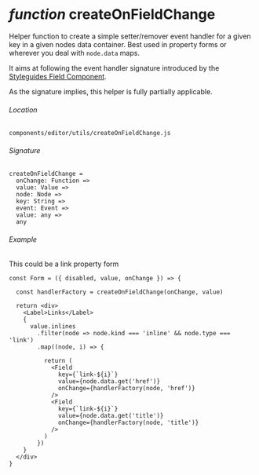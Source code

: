 # *function* createOnFieldChange

Helper function to create a simple setter/remover event handler for a given key in a given nodes data container.
Best used in property forms or wherever you deal with `node.data` maps.

It aims at following the event handler signature introduced by the [Styleguides Field Component](https://styleguide.republik.ch/forms#change-and-validation).

As the signature implies, this helper is fully partially applicable.

###### Location

`components/editor/utils/createOnFieldChange.js`

###### Signature

```
createOnFieldChange =
  onChange: Function =>
  value: Value =>
  node: Node =>
  key: String =>
  event: Event =>
  value: any =>
  any
```

###### Example

This could be a link property form

```
const Form = ({ disabled, value, onChange }) => {

  const handlerFactory = createOnFieldChange(onChange, value)

  return <div>
    <Label>Links</Label>
    {
      value.inlines
        .filter(node => node.kind === 'inline' && node.type === 'link')
        .map((node, i) => {

          return (
            <Field
              key={`link-${i}`}
              value={node.data.get('href')}
              onChange={handlerFactory(node, 'href')}
            />
            <Field
              key={`link-${i}`}
              value={node.data.get('title')}
              onChange={handlerFactory(node, 'title')}
            />
          )
        })
    }
  </div>
}
```
